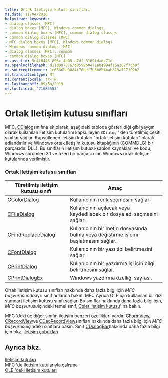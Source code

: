```yaml
---
title: Ortak Iletişim kutusu sınıfları
ms.date: 11/04/2016
helpviewer_keywords:
- dialog classes [MFC]
- dialog boxes [MFC], Windows common dialogs
- common dialog boxes [MFC], common dialog classes
- common dialog classes [MFC]
- MFC dialog boxes [MFC], Windows common dialogs
- Windows common dialogs [MFC]
- dialog classes [MFC], common
- common dialog boxes [MFC]
ms.assetid: 5c4f6443-896c-4b05-a7df-8169fdadc71d
ms.openlocfilehash: d11d0978763d9599b0471a8e994f15a267f7cb8f
ms.sourcegitcommit: 1e6386be9084f70def7b3b8b4bab319a117102b2
ms.translationtype: MT
ms.contentlocale: tr-TR
ms.lasthandoff: 09/30/2019
ms.locfileid: "71685553"
---
```

# <a name="common-dialog-classes"></a>Ortak Iletişim kutusu sınıfları

MFC, [CDialog](../mfc/reference/cdialog-class.md)sınıfına ek olarak, aşağıdaki tabloda gösterildiği gibi yaygın olarak kullanılan iletişim kutularını kapsülleyen `CDialog` ' den türetilmiş çeşitli sınıflar sağlar. Kapsüllenen iletişim kutuları "ortak iletişim kutuları" olarak adlandırılır ve Windows ortak iletişim kutusu kitaplığının (COMMDLG) bir parçasıdır. DLL). Bu sınıfların iletişim kutusu-şablon kaynakları ve kodu, Windows sürümleri 3,1 ve üzeri bir parçası olan Windows ortak iletişim kutularında verilmiştir.

### <a name="common-dialog-classes"></a>Ortak Iletişim kutusu sınıfları

|Türetilmiş iletişim kutusu sınıfı|Amaç|
|--------------------------|-------------|
|[CColorDialog](../mfc/reference/ccolordialog-class.md)|Kullanıcının renk seçmesini sağlar.|
|[CFileDialog](../mfc/reference/cfiledialog-class.md)|Kullanıcının açılacak veya kaydedilecek bir dosya adı seçmesini sağlar.|
|[CFindReplaceDialog](../mfc/reference/cfindreplacedialog-class.md)|Kullanıcının bir metin dosyasında bulma veya değiştirme işlemi başlatmasını sağlar.|
|[CFontDialog](../mfc/reference/cfontdialog-class.md)|Kullanıcının bir yazı tipi belirtmesini sağlar.|
|[CPrintDialog](../mfc/reference/cprintdialog-class.md)|Kullanıcının bir yazdırma işi için bilgi belirtmesini sağlar.|
|[CPrintDialogEx](../mfc/reference/cprintdialogex-class.md)|Windows yazdırma özelliği sayfası.|

Ortak iletişim kutusu sınıfları hakkında daha fazla bilgi için *MFC başvurusunda*ayrı sınıf adlarına bakın. MFC Ayrıca OLE için kullanılan bir dizi standart iletişim kutusu sınıfı sağlar. Bu sınıflar hakkında daha fazla bilgi için, *MFC başvurusu*içindeki temel sınıf, [Colet iletişim kutusu](../mfc/reference/coledialog-class.md)' na bakın.

MFC 'deki üç diğer sınıfın iletişim benzeri özellikleri vardır. [CFormView](../mfc/reference/cformview-class.md), [CRecordView](../mfc/reference/crecordview-class.md)ve [CDaoRecordView](../mfc/reference/cdaorecordview-class.md)sınıfları hakkında daha fazla bilgi için *MFC başvurusu*içindeki sınıflara bakın. Sınıf [CDialogBar](../mfc/reference/cdialogbar-class.md)hakkında daha fazla bilgi için bkz. [İletişim çubukları](../mfc/dialog-bars.md).

## <a name="see-also"></a>Ayrıca bkz.

[İletişim kutuları](../mfc/dialog-boxes.md)<br/>
[MFC 'de Iletişim kutularıyla çalışma](../mfc/life-cycle-of-a-dialog-box.md)<br/>
[OLE 'deki iletişim kutuları](../mfc/dialog-boxes-in-ole.md)
